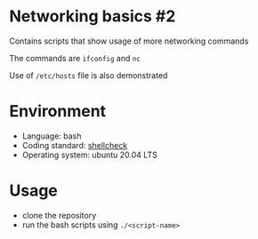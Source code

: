 # Networking basics #2
Contains scripts that show usage of more networking commands

The commands are `ifconfig` and `nc`

Use of `/etc/hosts` file is also demonstrated

# Environment
- Language: bash
- Coding standard: [shellcheck](https://github.com/koalaman/shellcheck)
- Operating system: ubuntu 20.04 LTS

# Usage
- clone the repository
- run the bash scripts using `./<script-name>`
